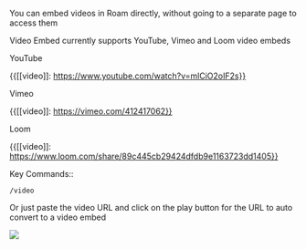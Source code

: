 You can embed videos in Roam directly, without going to a separate page to access them

Video Embed currently supports YouTube, Vimeo and Loom video embeds 

YouTube

{{[[video]]: https://www.youtube.com/watch?v=mlCiO2oIF2s}}

Vimeo 

{{[[video]]: https://vimeo.com/412417062}}

Loom

{{[[video]]: https://www.loom.com/share/89c445cb29424dfdb9e1163723dd1405}}

Key Commands::

`/video`

Or just paste the video URL and click on the play button for the URL to auto convert to a video embed  

![](https://firebasestorage.googleapis.com/v0/b/firescript-577a2.appspot.com/o/imgs%2Fapp%2Fhelp-documentation%2FnPe_IDkfH6.gif?alt=media&token=0ea93260-9fe4-4e7d-9c45-adf2f698328a)

